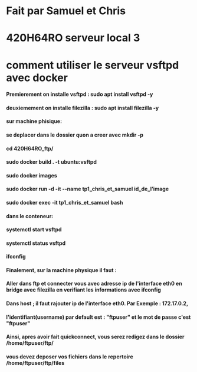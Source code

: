 # Fait par Samuel et Chris
# 420H64RO serveur local 3
# comment utiliser le serveur vsftpd avec docker

#### Premierement on installe vsftpd : sudo apt install vsftpd -y
#### deuxiemement on installe filezilla : sudo apt install filezilla -y
#### sur machine phisique:
#### se deplacer dans le dossier quon a creer avec mkdir -p
#### cd 420H64RO_ftp/ 
#### sudo docker build . -t ubuntu:vsftpd
#### sudo docker images
#### sudo docker run -d -it --name tp1_chris_et_samuel id_de_l’image
#### sudo docker exec -it tp1_chris_et_samuel bash

#### dans le conteneur:
#### systemctl start vsftpd
#### systemctl status vsftpd
#### ifconfig

#### Finalement, sur la machine physique il faut :
#### Aller dans ftp et connecter vous avec adresse ip de l'interface eth0 en bridge avec filezilla en verifiant les informations avec ifconfig
#### Dans host ; il faut rajouter ip de l'interface eth0. Par Exemple : 172.17.0.2, 
#### l'identifiant(username) par default est : "ftpuser" et le mot de passe c'est "ftpuser"
#### Ainsi, apres avoir fait quickconnect, vous serez redigez dans le dossier /home/ftpuser/ftp/ 
#### vous devez deposer vos fichiers dans le repertoire /home/ftpuser/ftp/files

